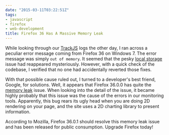 ```yaml
---
date: "2015-03-11T03:22:51Z"
tags:
- javascript
- firefox
- web-development
title: Firefox 36 Has A Massive Memory Leak
---
```


While looking through our [TrackJS](http://trackjs.com) logs the other day, I ran across a peculiar error message coming from Firefox 36 on Windows 7. The error message was simply `out of memory`. It seemed that the pesky [local storage](https://thegeekspeaks.net/avoid-persistent-storage-maximum-size-reached-in-firefox/) issue had reappeared mysteriously. However, with a quick check of the codebase, I verified that no one had accidentally reverted those fixes.

With that possible cause ruled out, I turned to a developer's best friend, Google, for solutions. Well, it appears that Firefox 36.0.0 has quite the [memory leak](https://bugzilla.mozilla.org/show_bug.cgi?id=1137251) issue. When looking into the detail of the issue, it became highly probably that this issue was the cause of the errors in our monitoring tools. Apparently, this bug rears its ugly head when you are doing 2D rendering on your page, and the site uses a 2D charting library to present information.

According to Mozilla, Firefox 36.0.1 should resolve this memory leak issue and has been released for public consumption. Upgrade Firefox today!